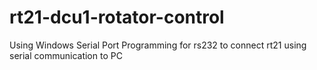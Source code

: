 # rt21-dcu1-rotator-control
Using Windows Serial Port Programming for rs232 to connect rt21 using serial communication to PC
